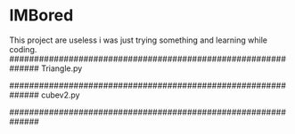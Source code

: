 # IMBored
This project are useless i was just trying something and learning while coding.
##############################################################
Triangle.py

##############################################################
cubev2.py

##############################################################

